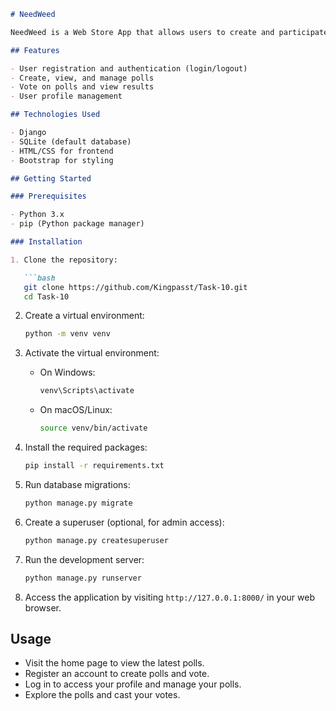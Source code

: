 ```markdown
# NeedWeed

NeedWeed is a Web Store App that allows users to create and participate in polls. The application includes user authentication features, enabling users to register, log in, and manage their profiles.

## Features

- User registration and authentication (login/logout)
- Create, view, and manage polls
- Vote on polls and view results
- User profile management

## Technologies Used

- Django
- SQLite (default database)
- HTML/CSS for frontend
- Bootstrap for styling

## Getting Started

### Prerequisites

- Python 3.x
- pip (Python package manager)

### Installation

1. Clone the repository:

   ```bash
   git clone https://github.com/Kingpasst/Task-10.git
   cd Task-10
   ```

2. Create a virtual environment:

   ```bash
   python -m venv venv
   ```

3. Activate the virtual environment:

   - On Windows:

     ```bash
     venv\Scripts\activate
     ```

   - On macOS/Linux:

     ```bash
     source venv/bin/activate
     ```

4. Install the required packages:

   ```bash
   pip install -r requirements.txt
   ```

5. Run database migrations:

   ```bash
   python manage.py migrate
   ```

6. Create a superuser (optional, for admin access):

   ```bash
   python manage.py createsuperuser
   ```

7. Run the development server:

   ```bash
   python manage.py runserver
   ```

8. Access the application by visiting `http://127.0.0.1:8000/` in your web browser.

## Usage

- Visit the home page to view the latest polls.
- Register an account to create polls and vote.
- Log in to access your profile and manage your polls.
- Explore the polls and cast your votes.
